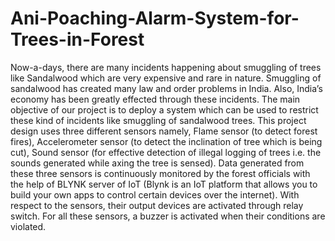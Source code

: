 # Ani-Poaching-Alarm-System-for-Trees-in-Forest

Now-a-days, there are many incidents happening about smuggling of trees like Sandalwood which are very expensive and rare in nature. Smuggling of sandalwood has created many law and order problems in India. Also, India’s economy has been greatly effected through these incidents. The main objective of our project is to deploy a system which can be used to restrict these kind of incidents like smuggling of sandalwood trees. This project design uses three different sensors namely, Flame sensor (to detect forest fires), Accelerometer sensor (to detect the inclination of tree which is being cut), Sound sensor (for effective detection of illegal logging of trees i.e. the sounds generated while axing the tree is sensed). Data generated from these three sensors is continuously monitored by the forest officials with the help of BLYNK server of IoT (Blynk is an IoT platform that allows you to build your own apps to control certain devices over the internet). With respect to the sensors, their output devices are activated through relay switch. For all these sensors, a buzzer is activated when their conditions are violated.
